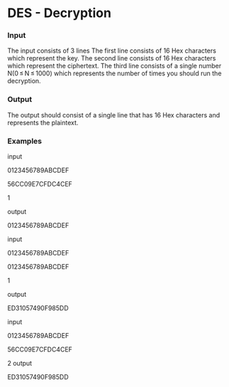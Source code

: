 # DES - Decryption

### Input
The input consists of 3 lines The first line consists of 16 Hex characters which represent the key. The second line consists of 16 Hex characters which represent the ciphertext. The third line consists of a single number N(0 ≤ N ≤ 1000) which represents the number of times you should run the decryption.

### Output
The output should consist of a single line that has 16 Hex characters and represents the plaintext.

### Examples

input

0123456789ABCDEF

56CC09E7CFDC4CEF

1

output

0123456789ABCDEF

input

0123456789ABCDEF

0123456789ABCDEF

1

output

ED31057490F985DD

input

0123456789ABCDEF

56CC09E7CFDC4CEF

2
output

ED31057490F985DD
